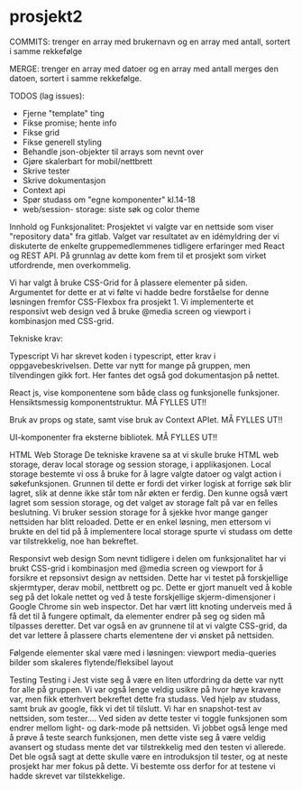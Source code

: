 # prosjekt2

COMMITS: 
trenger en array med brukernavn og en array med antall, sortert i samme rekkefølge 

MERGE: 
trenger en array med datoer og en array med antall merges den datoen, sortert i samme rekkefølge.


TODOS (lag issues): 
- Fjerne "template" ting
- Fikse promise; hente info 
- Fikse grid 
- Fikse generell styling 
- Behandle json-objekter til arrays som nevnt over 
- Gjøre skalerbart for mobil/nettbrett
- Skrive tester
- Skrive dokumentasjon
- Context api 
- Spør studass om "egne komponenter" kl.14-18
- web/session- storage: siste søk og color theme


Innhold og Funksjonalitet:
Prosjektet vi valgte var en nettside som viser "repository data" fra gitlab. Valget var resultatet av en idémyldring der vi diskuterte de enkelte gruppemedlemmenes tidligere erfaringer med React og REST API. På grunnlag av dette kom frem til et prosjekt som virket utfordrende, men overkommelig.

Vi har valgt å bruke CSS-Grid for å plassere elementer på siden. Argumentet for dette er at vi følte vi hadde bedre forståelse for denne løsningen fremfor CSS-Flexbox fra prosjekt 1. Vi implementerte et responsivt web design ved å bruke @media screen og viewport i kombinasjon med CSS-grid.

Tekniske krav:

Typescript
Vi har skrevet koden i typescript, etter krav i oppgavebeskrivelsen. Dette var nytt for mange på gruppen, men tilvendingen gikk fort. Her fantes det også god dokumentasjon på nettet.

React js, vise komponentene som både class og funksjonelle funksjoner. Hensiktsmessig komponentstruktur. MÅ FYLLES UT!!

Bruk av props og state, samt vise bruk av Context APIet. MÅ FYLLES UT!!

UI-komponenter fra eksterne bibliotek. MÅ FYLLES UT!!

HTML Web Storage
De tekniske kravene sa at vi skulle bruke HTML web storage, derav local storage og session storage, i applikasjonen. Local storage bestemte vi oss å bruke for å lagre valgte datoer og valgt action i søkefunksjonen. Grunnen til dette er fordi det virker logisk at forrige søk blir lagret, slik at denne ikke står tom når økten er ferdig. Den kunne også vært lagret som session storage, og det valget av storage falt på var en felles beslutning. Vi bruker session storage for å sjekke hvor mange ganger nettsiden har blitt reloaded. Dette er en enkel løsning, men ettersom vi brukte en del tid på å implementere local storage spurte vi studass om dette var tilstrekkelig, noe han bekreftet.

Responsivt web design
Som nevnt tidligere i delen om funksjonalitet har vi brukt CSS-grid i kombinasjon med @media screen og viewport for å forsikre et repsonsivt design av nettsiden. Dette har vi testet på forskjellige skjermtyper, derav mobil, nettbrett og pc. Dette er gjort manuelt ved å koble seg på det lokale nettet og ved å teste forskjellige skjerm-dimensjoner i Google Chrome sin web inspector. Det har vært litt knoting underveis med å få det til å fungere optimalt, da elementer endrer på seg og siden må tilpasses deretter. Det var også en av grunnene til at vi valgte CSS-grid, da det var lettere å plassere charts elementene der vi ønsket på nettsiden.

Følgende elementer skal være med i løsningen:
    viewport
    media-queries
    bilder som skaleres
    flytende/fleksibel layout

Testing
Testing i Jest viste seg å være en liten utfordring da dette var nytt for alle på gruppen. Vi var også lenge veldig usikre på hvor høye kravene var, men fikk etterhvert bekreftet dette fra studass. Ved hjelp av studass, samt bruk av google, fikk vi det til tilslutt. Vi har en snapshot-test av nettsiden, som tester.... Ved siden av dette tester vi toggle funksjonen som endrer mellom light- og dark-mode på nettsiden. Vi jobbet også lenge med å prøve å teste search funksjonen, men dette viste seg å være veldig avansert og studass mente det var tilstrekkelig med den testen vi allerede. Det ble også sagt at dette skulle være en introduksjon til tester, og at neste prosjekt har mer fokus på dette. Vi bestemte oss derfor for at testene vi hadde skrevet var tilstekkelige.
